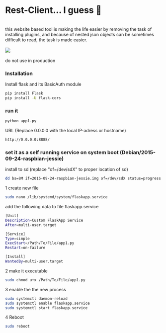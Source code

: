 # Rest-Client... I guess 🤔
<br>
this website based tool is making the life easier by removing the task of installing plugins, and because of nested json objects can be sometimes difficult to read, the task is made easier.
<br>
<br>
<img src="https://drive.google.com/uc?id=1FGX_fxGTIWIf3lnlMd4TKh4LMXk1UkdY" width="auto"/>
<br>
<br>
do not use in production

### Installation

Install flask and its BasicAuth module

```sh
pip install Flask
pip install -U flask-cors
```
### run it


```sh
python app1.py
```
URL (Replace 0.0.0.0 with the local IP-adress or hostname)
```sh
http://0.0.0.0:8888/
```

###  set it as a self running service on system boot (Debian/2015-09-24-raspbian-jessie)

install to sd (replace "of=/dev/sdX" to proper location of sd)
```sh
dd bs=8M if=2015-09-24-raspbian-jessie.img of=/dev/sdX status=progress
```

1 create new file
```sh
sudo nano /lib/systemd/system/flaskapp.service
```
add the following data to file flaskapp.service
```sh
[Unit]
Description=Custom FlaskApp Service
After=multi-user.target

[Service]
Type=simple
ExecStart=/Path/To/File/app1.py
Restart=on-failure

[Install]
WantedBy=multi-user.target
```


2 make it executable
```sh
sudo chmod u+x /Path/To/File/app1.py
```

3 enable the the new process
```sh
sudo systemctl daemon-reload
sudo systemctl enable flaskapp.service
sudo systemctl start flaskapp.service
```



4 Reboot
```sh
sudo reboot
```
